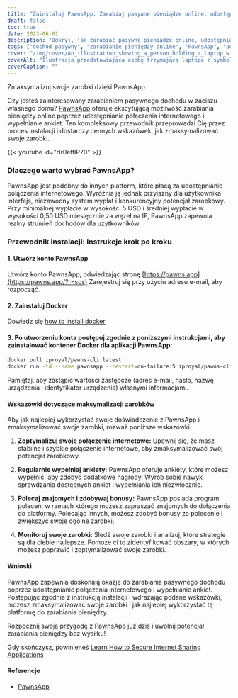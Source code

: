 ```yaml
---
title: "Zainstaluj PawnsApp: Zarabiaj pasywne pieniądze online, udostępniając swój Internet"
draft: false
toc: true
date: 2023-06-01
description: "Odkryj, jak zarabiać pasywne pieniądze online, udostępniając swoje połączenie internetowe i wypełniając ankiety za pośrednictwem PawnsApp."
tags: ["dochód pasywny", "zarabianie pieniędzy online", "PawnsApp", "udostępnianie internetu", "zakończenie ankiety", "minimalna wypłata", "średnia wypłata", "zarabianie online", "side hustle", "praca w domu", "zdobywanie nagród", "monetyzacja internetu", "udostępnianie cyfrowe", "generowanie dochodu", "niezależność finansowa", "uzyskać dodatkowy dochód", "ankiety online", "dochód oparty na technologii", "strategia monetyzacji", "gospodarka cyfrowa", "sieć peer-to-peer", "strumień dochodów", "internet domowy", "możliwość zarabiania pieniędzy", "korzystanie z internetu", "nagrody za ankiety", "zarabianie pieniędzy online", "łatwe pieniądze", "nagrody cyfrowe", "monetyzacja internetu", "Zarobki pasywne"]
cover: "/img/cover/An_illustration_showing_a_person_holding_a_laptop_with_a_money.png"
coverAlt: "Ilustracja przedstawiająca osobę trzymającą laptopa z symbolem pieniędzy na ekranie, reprezentującym zarabianie pasywnego dochodu poprzez udostępnianie w Internecie i wypełnianie ankiet w aplikacji PawnsApp."
coverCaption: ""
---
```

 Zmaksymalizuj swoje zarobki dzięki PawnsApp

Czy jesteś zainteresowany zarabianiem pasywnego dochodu w zaciszu własnego domu? [PawnsApp](https://pawns.app/?r=sos) oferuje ekscytującą możliwość zarabiania pieniędzy online poprzez udostępnianie połączenia internetowego i wypełnianie ankiet. Ten kompleksowy przewodnik przeprowadzi Cię przez proces instalacji i dostarczy cennych wskazówek, jak zmaksymalizować swoje zarobki.

{{< youtube id="rIr0ettIP70" >}}

### Dlaczego warto wybrać PawnsApp?

PawnsApp jest podobny do innych platform, które płacą za udostępnianie połączenia internetowego. Wyróżnia ją jednak przyjazny dla użytkownika interfejs, niezawodny system wypłat i konkurencyjny potencjał zarobkowy. Przy minimalnej wypłacie w wysokości 5 USD i średniej wypłacie w wysokości 0,50 USD miesięcznie za węzeł na IP, PawnsApp zapewnia realny strumień dochodów dla użytkowników.

### Przewodnik instalacji: Instrukcje krok po kroku

#### 1. Utwórz konto PawnsApp

Utwórz konto PawnsApp, odwiedzając stronę [https://pawns.app](https://pawns.app/?r=sos) Zarejestruj się przy użyciu adresu e-mail, aby rozpocząć.

#### 2. Zainstaluj Docker

Dowiedz się [how to install docker](https://simeononsecurity.com/other/creating-profitable-low-powered-crypto-miners/#installing-docker)

#### 3. Po utworzeniu konta postępuj zgodnie z poniższymi instrukcjami, aby zainstalować kontener Docker dla aplikacji PawnsApp:

```bash
docker pull iproyal/pawns-cli:latest
docker run -td --name pawnsapp --restart=on-failure:5 iproyal/pawns-cli:latest -email=email@example.com -password=change_me -device-name=raspberrypi -device-id=raspberrypi1 -accept-tos
```
Pamiętaj, aby zastąpić wartości zastępcze (adres e-mail, hasło, nazwę urządzenia i identyfikator urządzenia) własnymi informacjami.

#### Wskazówki dotyczące maksymalizacji zarobków

Aby jak najlepiej wykorzystać swoje doświadczenie z PawnsApp i zmaksymalizować swoje zarobki, rozważ poniższe wskazówki:

1. **Zoptymalizuj swoje połączenie internetowe:** Upewnij się, że masz stabilne i szybkie połączenie internetowe, aby zmaksymalizować swój potencjał zarobkowy.

2. **Regularnie wypełniaj ankiety:** PawnsApp oferuje ankiety, które możesz wypełnić, aby zdobyć dodatkowe nagrody. Wyrób sobie nawyk sprawdzania dostępnych ankiet i wypełniania ich niezwłocznie.

3. **Polecaj znajomych i zdobywaj bonusy:** PawnsApp posiada program poleceń, w ramach którego możesz zapraszać znajomych do dołączenia do platformy. Polecając innych, możesz zdobyć bonusy za polecenie i zwiększyć swoje ogólne zarobki.

4. **Monitoruj swoje zarobki:** Śledź swoje zarobki i analizuj, które strategie są dla ciebie najlepsze. Pomoże ci to zidentyfikować obszary, w których możesz poprawić i zoptymalizować swoje zarobki.

#### Wnioski

PawnsApp zapewnia doskonałą okazję do zarabiania pasywnego dochodu poprzez udostępnianie połączenia internetowego i wypełnianie ankiet. Postępując zgodnie z instrukcją instalacji i wdrażając podane wskazówki, możesz zmaksymalizować swoje zarobki i jak najlepiej wykorzystać tę platformę do zarabiania pieniędzy.

Rozpocznij swoją przygodę z PawnsApp już dziś i uwolnij potencjał zarabiania pieniędzy bez wysiłku!

Gdy skończysz, powinieneś [Learn How to Secure Internet Sharing Applications](https://simeononsecurity.com/other/how-to-secure-internet-sharing-applications/)

#### Referencje
- [PawnsApp](https://pawns.app/?r=sos)
